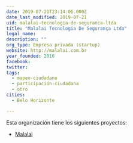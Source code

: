 ```yaml
---
date: 2019-07-21T23:14:06.000Z
date_last_modified: 2019-07-21
uid: malalai-tecnologia-de-seguranca-ltda
title: "Malalai Tecnologia De Segurança Ltda"
legal_name: 
description: ""
org_type: Empresa privada (startup)
website: http://malalai.com.br
year_founded: 2016
facebook: 
twitter: 
tags:
  - mapeo-ciudadano
  - participación-ciudadana
  - otro
cities: 
  - Belo Horizonte

---
```


Esta organización tiene los siguientes proyectos:

- [Malalai](/i/malalai.html)
